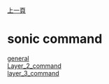 [上一頁](https://jian-hong-wu.github.io/blog/)

# sonic command

[general](https://jian-hong-wu.github.io/blog/sonic_command/general/)  
[Layer_2_command](https://jian-hong-wu.github.io/blog/sonic_command/layer2/)  
[layer_3_command](https://jian-hong-wu.github.io/blog/sonic_command/layer3/)
